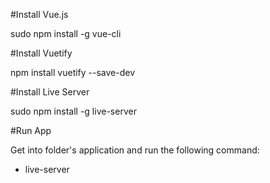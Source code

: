 #Install Vue.js

sudo npm install -g vue-cli


#Install Vuetify

npm install vuetify --save-dev

#Install Live Server

sudo npm install -g live-server

#Run App

Get into folder's application and run the following command:

- live-server